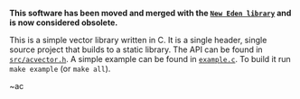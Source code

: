 **This software has been moved and merged with the [`New Eden library`](https://markfelder.org/software/neweden) and is now considered obsolete.**

This is a simple vector library written in C.
It is a single header, single source project that builds to a static library.
The API can be found in [`src/acvector.h`](src/acvector.h).
A simple example can be found in [`example.c`](example.c). To build it run `make example` (or `make all`).

~ac

